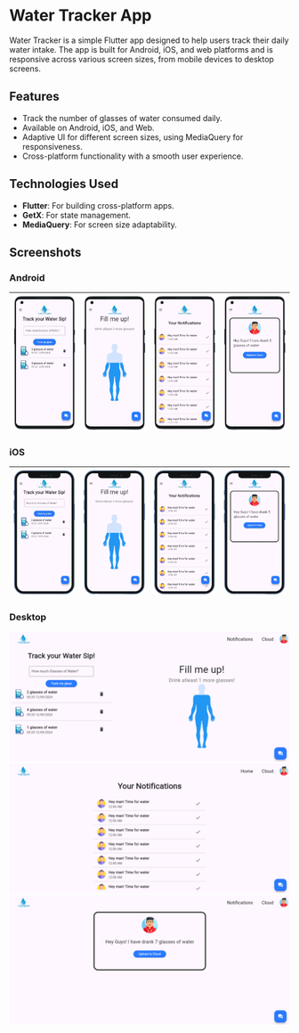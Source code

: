 
# Water Tracker App

Water Tracker is a simple Flutter app designed to help users track their daily water intake. The app is built for Android, iOS, and web platforms and is responsive across various screen sizes, from mobile devices to desktop screens.

## Features

- Track the number of glasses of water consumed daily.
- Available on Android, iOS, and Web.
- Adaptive UI for different screen sizes, using MediaQuery for responsiveness.
- Cross-platform functionality with a smooth user experience.

## Technologies Used

- **Flutter**: For building cross-platform apps.
- **GetX**: For state management.
- **MediaQuery**: For screen size adaptability.
  
## Screenshots

### Android
| <img src="SS/s1.png" width="200"> | <img src="SS/s2.png" width="200"> | <img src="SS/s3.png" width="200"> | <img src="SS/s4.png" width="200"> |
|-----------------------------------|-----------------------------------|-----------------------------------|-----------------------------------|

### iOS
| <img src="SS/s5.png" width="200"> | <img src="SS/s6.png" width="200"> | <img src="SS/s7.png" width="200"> | <img src="SS/s8.png" width="200"> |
|----------------------------------|-----------------------------------|-----------------------------------|-----------------------------------|

### Desktop
![Desktop Screenshot 1](SS/s9.png)
![Desktop Screenshot 2](SS/s10.png)
![Desktop Screenshot 3](SS/s11.png)
